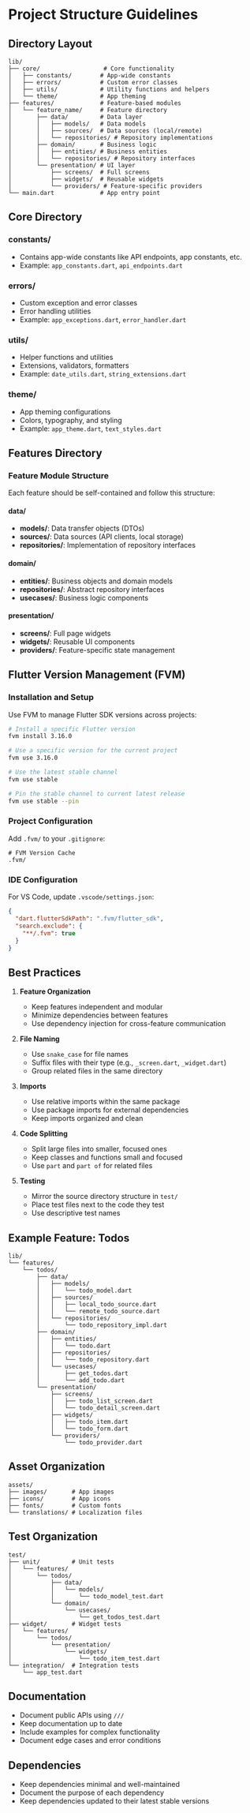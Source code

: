 # Project Structure Guidelines

## Directory Layout

```
lib/
├── core/                  # Core functionality
│   ├── constants/        # App-wide constants
│   ├── errors/           # Custom error classes
│   ├── utils/            # Utility functions and helpers
│   └── theme/            # App theming
├── features/             # Feature-based modules
│   └── feature_name/     # Feature directory
│       ├── data/         # Data layer
│       │   ├── models/   # Data models
│       │   ├── sources/  # Data sources (local/remote)
│       │   └── repositories/ # Repository implementations
│       ├── domain/       # Business logic
│       │   ├── entities/ # Business entities
│       │   └── repositories/ # Repository interfaces
│       └── presentation/ # UI layer
│           ├── screens/  # Full screens
│           ├── widgets/  # Reusable widgets
│           └── providers/ # Feature-specific providers
└── main.dart             # App entry point
```

## Core Directory

### constants/
- Contains app-wide constants like API endpoints, app constants, etc.
- Example: `app_constants.dart`, `api_endpoints.dart`

### errors/
- Custom exception and error classes
- Error handling utilities
- Example: `app_exceptions.dart`, `error_handler.dart`

### utils/
- Helper functions and utilities
- Extensions, validators, formatters
- Example: `date_utils.dart`, `string_extensions.dart`

### theme/
- App theming configurations
- Colors, typography, and styling
- Example: `app_theme.dart`, `text_styles.dart`

## Features Directory

### Feature Module Structure
Each feature should be self-contained and follow this structure:

#### data/
- **models/**: Data transfer objects (DTOs)
- **sources/**: Data sources (API clients, local storage)
- **repositories/**: Implementation of repository interfaces

#### domain/
- **entities/**: Business objects and domain models
- **repositories/**: Abstract repository interfaces
- **usecases/**: Business logic components

#### presentation/
- **screens/**: Full page widgets
- **widgets/**: Reusable UI components
- **providers/**: Feature-specific state management

## Flutter Version Management (FVM)

### Installation and Setup

Use FVM to manage Flutter SDK versions across projects:

```bash
# Install a specific Flutter version
fvm install 3.16.0

# Use a specific version for the current project
fvm use 3.16.0

# Use the latest stable channel
fvm use stable

# Pin the stable channel to current latest release
fvm use stable --pin
```

### Project Configuration

Add `.fvm/` to your `.gitignore`:

```gitignore
# FVM Version Cache
.fvm/
```

### IDE Configuration

For VS Code, update `.vscode/settings.json`:

```json
{
  "dart.flutterSdkPath": ".fvm/flutter_sdk",
  "search.exclude": {
    "**/.fvm": true
  }
}
```

## Best Practices

1. **Feature Organization**
   - Keep features independent and modular
   - Minimize dependencies between features
   - Use dependency injection for cross-feature communication

2. **File Naming**
   - Use `snake_case` for file names
   - Suffix files with their type (e.g., `_screen.dart`, `_widget.dart`)
   - Group related files in the same directory

3. **Imports**
   - Use relative imports within the same package
   - Use package imports for external dependencies
   - Keep imports organized and clean

4. **Code Splitting**
   - Split large files into smaller, focused ones
   - Keep classes and functions small and focused
   - Use `part` and `part of` for related files

5. **Testing**
   - Mirror the source directory structure in `test/`
   - Place test files next to the code they test
   - Use descriptive test names

## Example Feature: Todos

```
lib/
└── features/
    └── todos/
        ├── data/
        │   ├── models/
        │   │   └── todo_model.dart
        │   ├── sources/
        │   │   ├── local_todo_source.dart
        │   │   └── remote_todo_source.dart
        │   └── repositories/
        │       └── todo_repository_impl.dart
        ├── domain/
        │   ├── entities/
        │   │   └── todo.dart
        │   ├── repositories/
        │   │   └── todo_repository.dart
        │   └── usecases/
        │       ├── get_todos.dart
        │       └── add_todo.dart
        └── presentation/
            ├── screens/
            │   ├── todo_list_screen.dart
            │   └── todo_detail_screen.dart
            ├── widgets/
            │   ├── todo_item.dart
            │   └── todo_form.dart
            └── providers/
                └── todo_provider.dart
```

## Asset Organization

```
assets/
├── images/       # App images
├── icons/        # App icons
├── fonts/        # Custom fonts
└── translations/ # Localization files
```

## Test Organization

```
test/
├── unit/         # Unit tests
│   └── features/
│       └── todos/
│           ├── data/
│           │   └── models/
│           │       └── todo_model_test.dart
│           └── domain/
│               └── usecases/
│                   └── get_todos_test.dart
├── widget/       # Widget tests
│   └── features/
│       └── todos/
│           └── presentation/
│               └── widgets/
│                   └── todo_item_test.dart
└── integration/  # Integration tests
    └── app_test.dart
```

## Documentation

- Document public APIs using `///`
- Keep documentation up to date
- Include examples for complex functionality
- Document edge cases and error conditions

## Dependencies

- Keep dependencies minimal and well-maintained
- Document the purpose of each dependency
- Keep dependencies updated to their latest stable versions
